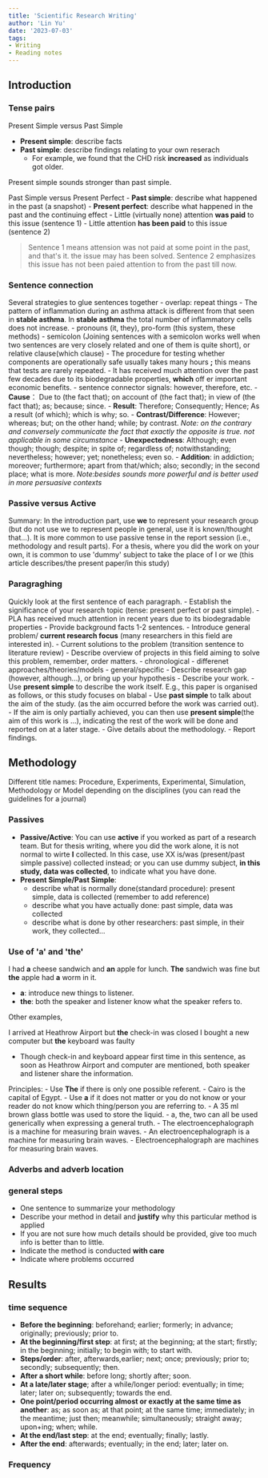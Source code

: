 ```yaml
---
title: 'Scientific Research Writing'
author: 'Lin Yu'
date: '2023-07-03'
tags:
- Writing
- Reading notes
---
```


## Introduction

### Tense pairs

Present Simple versus Past Simple

-   **Present simple**: describe facts
-   **Past simple**: describe findings relating to your own reserach
    -   For example, we found that the CHD risk **increased** as individuals got older.

Present simple sounds stronger than past simple.

Past Simple versus Present Perfect - **Past simple**: describe what happened in the past (a snapshot) - **Present perfect**: describe what happened in the past and the continuing effect - Little (virtually none) attention **was paid** to this issue (sentence 1) - Little attention **has been paid** to this issue (sentence 2)

> Sentence 1 means attension was not paid at some point in the past, and that's it. the issue may has been solved. Sentence 2 emphasizes this issue has not been paied attention to from the past till now.

### Sentence connection

Several strategies to glue sentences together - overlap: repeat things - The pattern of inflammation during an asthma attack is different from that seen in **stable asthma**. In **stable asthma** the total number of inflammatory cells does not increase. - pronouns (it, they), pro-form (this system, these methods) - semicolon (Joining sentences with a semicolon works well when two sentences are very closely related and one of them is quite short), or relative clause(which clause) - The procedure for testing whether components are operationally safe usually takes many hours **;** this means that tests are rarely repeated. - It has received much attention over the past few decades due to its biodegradable properties, **which** off er important economic benefits. - sentence connector signals: however, therefore, etc. - **Cause**： Due to (the fact that); on account of (the fact that); in view of (the fact that); as; because; since. - **Result**: Therefore; Consequently; Hence; As a result (of which); which is why; so. - **Contrast/Difference**: However; whereas; but; on the other hand; while; by contrast. *Note: on the contrary and conversely communicate the fact that exactly the opposite is true. not applicable in some circumstance* - **Unexpectedness**: Although; even though; though; despite; in spite of; regardless of; notwithstanding; nevertheless; however; yet; nonetheless; even so. - **Addition**: in addiction; moreover; furthermore; apart from that/which; also; secondly; in the second place; what is more. *Note:besides sounds more powerful and is better used in more persuasive contexts*

### Passive versus Active

Summary: In the introduction part, use **we** to represent your research group (but do not use we to represent people in general, use it is known/thought that...). It is more common to use passive tense in the report session (i.e., methodology and result parts). For a thesis, where you did the work on your own, it is common to use 'dummy' subject to take the place of I or we (this article describes/the present paper/in this study)

### Paragraghing

Quickly look at the first sentence of each paragraph. - Establish the significance of your research topic (tense: present perfect or past simple). - PLA has received much attention in recent years due to its biodegradable properties - Provide background facts 1-2 sentences. - Introduce general problem/ **current research focus** (many researchers in this field are interested in). - Current solutions to the problem (transition sentence to literature review) - Describe overview of projects in this field aiming to solve this problem, remember, order matters. - chronological - differenet approaches/theories/models - general/specific - Describe research gap (however, although...), or bring up your hypothesis - Describe your work. - Use **present simple** to describe the work itself. E.g., this paper is organised as follows, or this study focuses on blabal - Use **past simple** to talk about the aim of the study. (as the aim occurred before the work was carried out). - If the aim is only partially achieved, you can then use **present simple**(the aim of this work is ...), indicating the rest of the work will be done and reported on at a later stage. - Give details about the methodology. - Report findings.

## Methodology

Different title names: Procedure, Experiments, Experimental, Simulation, Methodology or Model depending on the disciplines (you can read the guidelines for a journal)

### Passives

-   **Passive/Active**: You can use **active** if you worked as part of a research team. But for thesis writing, where you did the work alone, it is not normal to wirte **I** collected. In this case, use XX is/was (present/past simple passive) collected instead; or you can use dummy subject, **in this study, data was collected**, to indicate what you have done.
-   **Present Simple/Past Simple**:
    -   describe what is normally done(standard procedure): present simple, data is collected (remember to add reference)
    -   describe what you have actually done: past simple, data was collected
    -   describe what is done by other researchers: past simple, in their work, they collected...

### Use of 'a' and 'the'

I had **a** cheese sandwich and **an** apple for lunch. **The** sandwich was fine but **the** apple had **a** worm in it.

-   **a**: introduce new things to listener.
-   **the**: both the speaker and listener know what the speaker refers to.

Other examples,

I arrived at Heathrow Airport but **the** check-in was closed I bought a new computer but **the** keyboard was faulty

-   Though check-in and keyboard appear first time in this sentence, as soon as Heathrow Airport and computer are mentioned, both speaker and listener share the information.

Principles: - Use **The** if there is only one possible referent. - Cairo is the capital of Egypt. - Use **a** if it does not matter or you do not know or your reader do not know which thing/person you are referring to. - A 35 ml brown glass bottle was used to store the liquid. - a, the, two can all be used generically when expressing a general truth. - The electroencephalograph is a machine for measuring brain waves. - An electroencephalograph is a machine for measuring brain waves. - Electroencephalograph are machines for measuring brain waves.

### Adverbs and adverb location

### general steps

-   One sentence to summarize your methodology
-   Describe your method in detail and **justify** why this particular method is applied
-   If you are not sure how much details should be provided, give too much info is better than to little.
-   Indicate the method is conducted **with care**
-   Indicate where problems occurred

## Results

### time sequence

-   **Before the beginning**: beforehand; earlier; formerly; in advance; originally; previously; prior to.
-   **At the beginning/first step**: at first; at the beginning; at the start; firstly; in the beginning; initially; to begin with; to start with.
-   **Steps/order**: after, afterwards,earlier; next; once; previously; prior to; secondly; subsequently; then.
-   **After a short while**: before long; shortly after; soon.
-   **At a late/later stage**; after a while/longer period: eventually; in time; later; later on; subsequently; towards the end.
-   **One point/period occurring almost or exactly at the same time as another**: as; as soon as; at that point; at the same time; immediately; in the meantime; just then; meanwhile; simultaneously; straight away; upon+ing; when; while.
-   **At the end/last step**: at the end; eventually; finally; lastly.
-   **After the end**: afterwards; eventually; in the end; later; later on.

### Frequency

